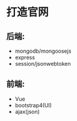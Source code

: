 # 打造官网

## 后端:

- mongodb/mongoosejs
- express
- session/jsonwebtoken

## 前端:

- Vue
- bootstrap4(UI)
- ajax(json)